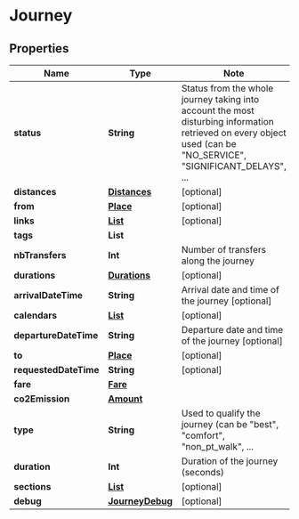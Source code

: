 # Journey

## Properties

Name | Type | Note
---- | ---- | ----
**status** | **String** | Status from the whole journey taking into account the most disturbing information retrieved on every object used (can be \"NO_SERVICE\", \"SIGNIFICANT_DELAYS\", ... 
**distances** | [**Distances**](Distances.md) | [optional] 
**from** | [**Place**](Place.md) | [optional] 
**links** | [**List<LinkSchema>**](LinkSchema.md) | [optional] 
**tags** | **List<String>** | 
**nbTransfers** | **Int** | Number of transfers along the journey 
**durations** | [**Durations**](Durations.md) | [optional] 
**arrivalDateTime** | **String** | Arrival date and time of the journey [optional] 
**calendars** | [**List<Calendar>**](Calendar.md) | [optional] 
**departureDateTime** | **String** | Departure date and time of the journey [optional] 
**to** | [**Place**](Place.md) | [optional] 
**requestedDateTime** | **String** | [optional] 
**fare** | [**Fare**](Fare.md) | 
**co2Emission** | [**Amount**](Amount.md) | 
**type** | **String** | Used to qualify the journey (can be \"best\", \"comfort\", \"non_pt_walk\", ... 
**duration** | **Int** | Duration of the journey (seconds) 
**sections** | [**List<Section>**](Section.md) | [optional] 
**debug** | [**JourneyDebug**](JourneyDebug.md) | [optional] 

